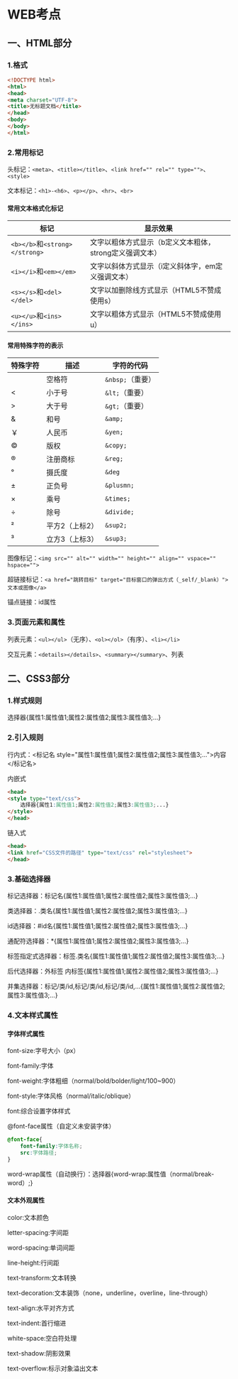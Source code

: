 # WEB考点
## 一、HTML部分
### 1.格式
```html
<!DOCTYPE html>
<html>
<head>
<meta charset="UTF-8">
<title>无标题文档</title>
</head>
<body>
</body>
</html>
```
### 2.常用标记
头标记：`<meta>`、`<title></title>`、`<link href="" rel="" type="">`、`<style>`

文本标记：`<h1>-<h6>`、`<p></p>`、`<hr>`、`<br>`
#### 常用文本格式化标记
|标记|显示效果|
|----|----|
|`<b></b>`和`<strong></strong>`|文字以粗体方式显示（b定义文本粗体，strong定义强调文本）|
|`<i></i>`和`<em></em>`|文字以斜体方式显示（i定义斜体字，em定义强调文本）|
|`<s></s>`和`<del></del>`|文字以加删除线方式显示（HTML5不赞成使用s）|
|`<u></u>`和`<ins></ins>`|文字以粗体方式显示（HTML5不赞成使用u）|
#### 常用特殊字符的表示
|特殊字符|描述|字符的代码|
|----|----|----|
| |空格符|`&nbsp;`（重要）|
|<|小于号|`&lt;`（重要）|
|>|大于号|`&gt;`（重要）|
|&|和号|`&amp;`|
|￥|人民币|`&yen;`|
|©|版权|`&copy;`|
|®|注册商标|`&reg;`|
|°|摄氏度|`&deg`|
|±|正负号|`&plusmn;`|
|×|乘号|`&times;`|
|÷|除号|`&divide;`|
|²|平方2（上标2）|`&sup2;`|
|³|立方3（上标3）|`&sup3;`|
图像标记：`<img src="" alt="" width="" height="" align="" vspace="" hspace="">`

超链接标记：`<a href="跳转目标" target="目标窗口的弹出方式（_self/_blank）">文本或图像</a>`

锚点链接：id属性
### 3.页面元素和属性
列表元素：`<ul></ul>`（无序）、`<ol></ol>`（有序）、`<li></li>`

交互元素：`<details></details>`、`<summary></summary>`、列表
## 二、CSS3部分
### 1.样式规则
选择器{属性1:属性值1;属性2:属性值2;属性3:属性值3;...}
### 2.引入规则
行内式：<标记名 style="属性1:属性值1;属性2:属性值2;属性3:属性值3;...">内容</标记名>

内嵌式
```html
<head>
<style type="text/css">
    选择器{属性1:属性值1;属性2:属性值2;属性3:属性值3;...}
</style>
</head>
```
链入式
```html
<head>
<link href="CSS文件的路径" type="text/css" rel="stylesheet">
</head>
```
### 3.基础选择器
标记选择器：标记名{属性1:属性值1;属性2:属性值2;属性3:属性值3;...}

类选择器：.类名{属性1:属性值1;属性2:属性值2;属性3:属性值3;...}

id选择器：#id名{属性1:属性值1;属性2:属性值2;属性3:属性值3;...}

通配符选择器：*{属性1:属性值1;属性2:属性值2;属性3:属性值3;...}

标签指定式选择器：标签.类名{属性1:属性值1;属性2:属性值2;属性3:属性值3;...}

后代选择器：外标签 内标签{属性1:属性值1;属性2:属性值2;属性3:属性值3;...}

并集选择器：标记/类/id,标记/类/id,标记/类/id,...{属性1:属性值1;属性2:属性值2;属性3:属性值3;...}
### 4.文本样式属性
#### 字体样式属性
font-size:字号大小（px）

font-family:字体

font-weight:字体粗细（normal/bold/bolder/light/100~900）

font-style:字体风格（normal/italic/oblique）

font:综合设置字体样式

@font-face属性（自定义未安装字体）
```css
@font-face{
    font-family:字体名称;
    src:字体路径;
}
```
word-wrap属性（自动换行）：选择器{word-wrap:属性值（normal/break-word）;}
#### 文本外观属性
color:文本颜色

letter-spacing:字间距

word-spacing:单词间距

line-height:行间距

text-transform:文本转换

text-decoration:文本装饰（none，underline，overline，line-through）

text-align:水平对齐方式

text-indent:首行缩进

white-space:空白符处理

text-shadow:阴影效果

text-overflow:标示对象溢出文本